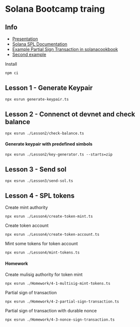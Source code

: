 # Solana Bootcamp traing

## Info
- [Presentation](https://docs.google.com/presentation/d/1ioDlrqPk5ghKIGAHoiAjG7PoLAPQomGeVE6xQfJk2LA/edit#slide=id.p62)
- [Solana SPL Documentation](https://solana-labs.github.io/solana-program-library/token/js/index.html)
- [Example Partial Sign Transaction in solanacookbook](https://solanacookbook.com/references/offline-transactions.html#partial-sign-transaction)
- [Second example](https://blogs.shyft.to/how-to-sign-transactions-on-solana-aa73513c8cd2)

Install
```
npm ci
```

## Lesson 1 - Generate Keypair
```
npx esrun generate-keypair.ts
```

## Lesson 2 - Connenct ot devnet and check balance
```
npx esrun ./Lesson2/check-balance.ts
```

#### Generate keypair with predefined simbols
```
npx esrun ./Lesson2/key-generator.ts --starts=zip
``` 

## Lesson 3 - Send sol
```
npx esrun ./Lesson3/send-sol.ts
```

## Lesson 4 - SPL tokens

Create mint authority
```
npx esrun ./Lesson4/create-token-mint.ts
```

Create token account
```
npx esrun ./Lesson4/create-token-account.ts
```

Mint some tokens for token account
```
npx esrun ./Lesson4/mint-tokens.ts
```

#### Homework
Create mulisig authority for token mint
```
npx esrun ./Homework/4-1-multisig-mint-tokens.ts
```


Partial sign of transaction
```
npx esrun ./Homework/4-2-partial-sign-transaction.ts
```

Partial sign of transaction with durable nonce
```
npx esrun ./Homework/4-3-nonce-sign-transaction.ts
```



